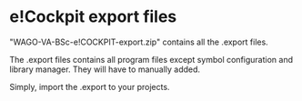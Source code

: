 # e!Cockpit export files

"WAGO-VA-BSc-e!COCKPIT-export.zip" contains all the .export files. 

The .export files contains all program files except symbol configuration and library manager. They will have to manually added.

Simply, import the .export to your projects. 
